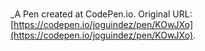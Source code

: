 # 
 _A Pen created at CodePen.io. Original URL: [https://codepen.io/joguindez/pen/KOwJXo](https://codepen.io/joguindez/pen/KOwJXo).

 